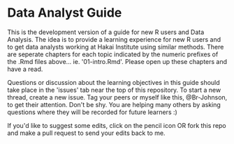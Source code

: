 # Data Analyst Guide

This is the development version of a guide for new R users and Data Analysis. The idea is to provide a learning experience for new R users and to get data analysts working at Hakai Institute using similar methods. There are seperate chapters for each topic indicated by the numeric prefixes of the .Rmd files above... ie. '01-intro.Rmd'. Please open up these chapters and have a read. 

Questions or discussion about the learning objectives in this guide should take place in the 'issues' tab near the top of this repository. To start a new thread, create a new issue. Tag your peers or myself like this, @Br-Johnson, to get their attention. Don't be shy. You are helping many others by asking questions where they will be recorded for future learners :)

If you'd like to suggest some edits, click on the pencil icon OR fork this repo and make a pull request to send your edits back to me.
